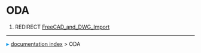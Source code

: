 # ODA
1.  REDIRECT [FreeCAD\_and\_DWG\_Import](FreeCAD_and_DWG_Import.md)



---
![](images/Right_arrow.png) [documentation index](../README.md) > ODA
